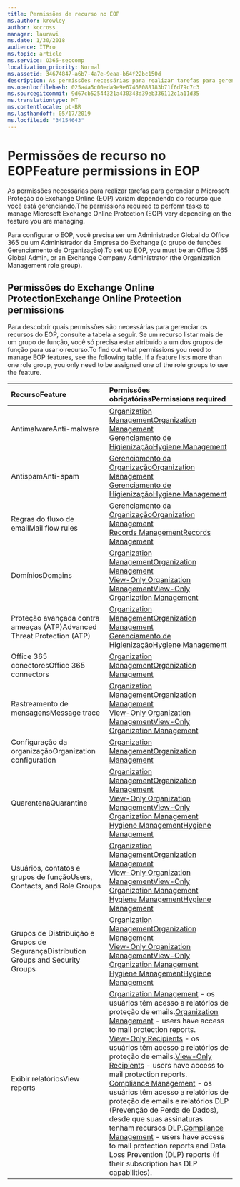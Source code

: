 ```yaml
---
title: Permissões de recurso no EOP
ms.author: krowley
author: kccross
manager: laurawi
ms.date: 1/30/2018
audience: ITPro
ms.topic: article
ms.service: O365-seccomp
localization_priority: Normal
ms.assetid: 34674847-a6b7-4a7e-9eaa-b64f22bc150d
description: As permissões necessárias para realizar tarefas para gerenciar o Microsoft Proteção do Exchange Online (EOP) variam dependendo do recurso que você está gerenciando.
ms.openlocfilehash: 025a4a5c00eda9e9e67468088183b71f6d79c7c3
ms.sourcegitcommit: 9d67cb52544321a430343d39eb336112c1a11d35
ms.translationtype: MT
ms.contentlocale: pt-BR
ms.lasthandoff: 05/17/2019
ms.locfileid: "34154643"
---
```

# <a name="feature-permissions-in-eop"></a><span data-ttu-id="b2818-103">Permissões de recurso no EOP</span><span class="sxs-lookup"><span data-stu-id="b2818-103">Feature permissions in EOP</span></span>

<span data-ttu-id="b2818-104">As permissões necessárias para realizar tarefas para gerenciar o Microsoft Proteção do Exchange Online (EOP) variam dependendo do recurso que você está gerenciando.</span><span class="sxs-lookup"><span data-stu-id="b2818-104">The permissions required to perform tasks to manage Microsoft Exchange Online Protection (EOP) vary depending on the feature you are managing.</span></span> 
  
<span data-ttu-id="b2818-105">Para configurar o EOP, você precisa ser um Administrador Global do Office 365 ou um Administrador da Empresa do Exchange (o grupo de funções Gerenciamento de Organização).</span><span class="sxs-lookup"><span data-stu-id="b2818-105">To set up EOP, you must be an Office 365 Global Admin, or an Exchange Company Administrator (the Organization Management role group).</span></span>
  
## <a name="exchange-online-protection-permissions"></a><span data-ttu-id="b2818-106">Permissões do Exchange Online Protection</span><span class="sxs-lookup"><span data-stu-id="b2818-106">Exchange Online Protection permissions</span></span>

<span data-ttu-id="b2818-p101">Para descobrir quais permissões são necessárias para gerenciar os recursos do EOP, consulte a tabela a seguir. Se um recurso listar mais de um grupo de função, você só precisa estar atribuído a um dos grupos de função para usar o recurso.</span><span class="sxs-lookup"><span data-stu-id="b2818-p101">To find out what permissions you need to manage EOP features, see the following table. If a feature lists more than one role group, you only need to be assigned one of the role groups to use the feature.</span></span>
  
|<span data-ttu-id="b2818-109">**Recurso**</span><span class="sxs-lookup"><span data-stu-id="b2818-109">**Feature**</span></span>|<span data-ttu-id="b2818-110">**Permissões obrigatórias**</span><span class="sxs-lookup"><span data-stu-id="b2818-110">**Permissions required**</span></span>|
|:-----|:-----|
|<span data-ttu-id="b2818-111">Antimalware</span><span class="sxs-lookup"><span data-stu-id="b2818-111">Anti-malware</span></span>  <br/> |[<span data-ttu-id="b2818-112">Organization Management</span><span class="sxs-lookup"><span data-stu-id="b2818-112">Organization Management</span></span>](http://technet.microsoft.com/library/0bfd21c1-86ac-4369-86b7-aeba386741c8.aspx) <br/> [<span data-ttu-id="b2818-113">Gerenciamento de Higienização</span><span class="sxs-lookup"><span data-stu-id="b2818-113">Hygiene Management</span></span>](http://technet.microsoft.com/library/fc0a9ec2-9c3d-42f6-8442-8603fb29d464.aspx) <br/> |
|<span data-ttu-id="b2818-114">Antispam</span><span class="sxs-lookup"><span data-stu-id="b2818-114">Anti-spam</span></span>  <br/> |[<span data-ttu-id="b2818-115">Gerenciamento da Organização</span><span class="sxs-lookup"><span data-stu-id="b2818-115">Organization Management</span></span>](http://technet.microsoft.com/library/0bfd21c1-86ac-4369-86b7-aeba386741c8.aspx) <br/> [<span data-ttu-id="b2818-116">Gerenciamento de Higienização</span><span class="sxs-lookup"><span data-stu-id="b2818-116">Hygiene Management</span></span>](http://technet.microsoft.com/library/fc0a9ec2-9c3d-42f6-8442-8603fb29d464.aspx) <br/> |
|<span data-ttu-id="b2818-117">Regras do fluxo de email</span><span class="sxs-lookup"><span data-stu-id="b2818-117">Mail flow rules</span></span>  <br/> |[<span data-ttu-id="b2818-118">Gerenciamento da Organização</span><span class="sxs-lookup"><span data-stu-id="b2818-118">Organization Management</span></span>](http://technet.microsoft.com/library/0bfd21c1-86ac-4369-86b7-aeba386741c8.aspx) <br/> [<span data-ttu-id="b2818-119">Records Management</span><span class="sxs-lookup"><span data-stu-id="b2818-119">Records Management</span></span>](http://technet.microsoft.com/library/0e0c95ce-6109-4591-b86d-c6cfd44d21f5.aspx) <br/> |
|<span data-ttu-id="b2818-120">Domínios</span><span class="sxs-lookup"><span data-stu-id="b2818-120">Domains</span></span>  <br/> |[<span data-ttu-id="b2818-121">Organization Management</span><span class="sxs-lookup"><span data-stu-id="b2818-121">Organization Management</span></span>](http://technet.microsoft.com/library/0bfd21c1-86ac-4369-86b7-aeba386741c8.aspx) <br/> [<span data-ttu-id="b2818-122">View-Only Organization Management</span><span class="sxs-lookup"><span data-stu-id="b2818-122">View-Only Organization Management</span></span>](http://technet.microsoft.com/library/c514c6d0-0157-4c52-9ec6-441d9a30f3df.aspx) <br/> |
|<span data-ttu-id="b2818-123">Proteção avançada contra ameaças (ATP)</span><span class="sxs-lookup"><span data-stu-id="b2818-123">Advanced Threat Protection (ATP)</span></span>  <br/> |[<span data-ttu-id="b2818-124">Organization Management</span><span class="sxs-lookup"><span data-stu-id="b2818-124">Organization Management</span></span>](http://technet.microsoft.com/library/0bfd21c1-86ac-4369-86b7-aeba386741c8.aspx) <br/> [<span data-ttu-id="b2818-125">Gerenciamento de Higienização</span><span class="sxs-lookup"><span data-stu-id="b2818-125">Hygiene Management</span></span>](http://technet.microsoft.com/library/fc0a9ec2-9c3d-42f6-8442-8603fb29d464.aspx) <br/> |
|<span data-ttu-id="b2818-126">Office 365 conectores</span><span class="sxs-lookup"><span data-stu-id="b2818-126">Office 365 connectors</span></span>  <br/> |[<span data-ttu-id="b2818-127">Organization Management</span><span class="sxs-lookup"><span data-stu-id="b2818-127">Organization Management</span></span>](http://technet.microsoft.com/library/0bfd21c1-86ac-4369-86b7-aeba386741c8.aspx) <br/> |
|<span data-ttu-id="b2818-128">Rastreamento de mensagens</span><span class="sxs-lookup"><span data-stu-id="b2818-128">Message trace</span></span>  <br/> |[<span data-ttu-id="b2818-129">Organization Management</span><span class="sxs-lookup"><span data-stu-id="b2818-129">Organization Management</span></span>](http://technet.microsoft.com/library/0bfd21c1-86ac-4369-86b7-aeba386741c8.aspx) <br/> [<span data-ttu-id="b2818-130">View-Only Organization Management</span><span class="sxs-lookup"><span data-stu-id="b2818-130">View-Only Organization Management</span></span>](http://technet.microsoft.com/library/c514c6d0-0157-4c52-9ec6-441d9a30f3df.aspx) <br/> |
|<span data-ttu-id="b2818-131">Configuração da organização</span><span class="sxs-lookup"><span data-stu-id="b2818-131">Organization configuration</span></span>  <br/> |[<span data-ttu-id="b2818-132">Organization Management</span><span class="sxs-lookup"><span data-stu-id="b2818-132">Organization Management</span></span>](http://technet.microsoft.com/library/0bfd21c1-86ac-4369-86b7-aeba386741c8.aspx) <br/> |
|<span data-ttu-id="b2818-133">Quarentena</span><span class="sxs-lookup"><span data-stu-id="b2818-133">Quarantine</span></span>  <br/> |[<span data-ttu-id="b2818-134">Organization Management</span><span class="sxs-lookup"><span data-stu-id="b2818-134">Organization Management</span></span>](http://technet.microsoft.com/library/0bfd21c1-86ac-4369-86b7-aeba386741c8.aspx) <br/> [<span data-ttu-id="b2818-135">View-Only Organization Management</span><span class="sxs-lookup"><span data-stu-id="b2818-135">View-Only Organization Management</span></span>](http://technet.microsoft.com/library/c514c6d0-0157-4c52-9ec6-441d9a30f3df.aspx) <br/> [<span data-ttu-id="b2818-136">Hygiene Management</span><span class="sxs-lookup"><span data-stu-id="b2818-136">Hygiene Management</span></span>](http://technet.microsoft.com/library/fc0a9ec2-9c3d-42f6-8442-8603fb29d464.aspx) <br/> |
|<span data-ttu-id="b2818-137">Usuários, contatos e grupos de função</span><span class="sxs-lookup"><span data-stu-id="b2818-137">Users, Contacts, and Role Groups</span></span>  <br/> |[<span data-ttu-id="b2818-138">Organization Management</span><span class="sxs-lookup"><span data-stu-id="b2818-138">Organization Management</span></span>](http://technet.microsoft.com/library/0bfd21c1-86ac-4369-86b7-aeba386741c8.aspx) <br/> [<span data-ttu-id="b2818-139">View-Only Organization Management</span><span class="sxs-lookup"><span data-stu-id="b2818-139">View-Only Organization Management</span></span>](http://technet.microsoft.com/library/c514c6d0-0157-4c52-9ec6-441d9a30f3df.aspx) <br/> [<span data-ttu-id="b2818-140">Hygiene Management</span><span class="sxs-lookup"><span data-stu-id="b2818-140">Hygiene Management</span></span>](http://technet.microsoft.com/library/fc0a9ec2-9c3d-42f6-8442-8603fb29d464.aspx) <br/> |
|<span data-ttu-id="b2818-141">Grupos de Distribuição e Grupos de Segurança</span><span class="sxs-lookup"><span data-stu-id="b2818-141">Distribution Groups and Security Groups</span></span>  <br/> |[<span data-ttu-id="b2818-142">Organization Management</span><span class="sxs-lookup"><span data-stu-id="b2818-142">Organization Management</span></span>](http://technet.microsoft.com/library/0bfd21c1-86ac-4369-86b7-aeba386741c8.aspx) <br/> [<span data-ttu-id="b2818-143">View-Only Organization Management</span><span class="sxs-lookup"><span data-stu-id="b2818-143">View-Only Organization Management</span></span>](http://technet.microsoft.com/library/c514c6d0-0157-4c52-9ec6-441d9a30f3df.aspx) <br/> [<span data-ttu-id="b2818-144">Hygiene Management</span><span class="sxs-lookup"><span data-stu-id="b2818-144">Hygiene Management</span></span>](http://technet.microsoft.com/library/fc0a9ec2-9c3d-42f6-8442-8603fb29d464.aspx) <br/> |
|<span data-ttu-id="b2818-145">Exibir relatórios</span><span class="sxs-lookup"><span data-stu-id="b2818-145">View reports</span></span>  <br/> |<span data-ttu-id="b2818-146">[Organization Management](http://technet.microsoft.com/library/0bfd21c1-86ac-4369-86b7-aeba386741c8.aspx) - os usuários têm acesso a relatórios de proteção de emails.</span><span class="sxs-lookup"><span data-stu-id="b2818-146">[Organization Management](http://technet.microsoft.com/library/0bfd21c1-86ac-4369-86b7-aeba386741c8.aspx) - users have access to mail protection reports.</span></span>  <br/> <span data-ttu-id="b2818-147">[View-Only Recipients](http://technet.microsoft.com/library/37e66b92-81d3-412f-b7a9-e1bb8cbeb468.aspx) - os usuários têm acesso a relatórios de proteção de emails.</span><span class="sxs-lookup"><span data-stu-id="b2818-147">[View-Only Recipients](http://technet.microsoft.com/library/37e66b92-81d3-412f-b7a9-e1bb8cbeb468.aspx) - users have access to mail protection reports.</span></span>  <br/> <span data-ttu-id="b2818-148">[Compliance Management](http://technet.microsoft.com/library/b91b23a4-e9c7-4bd0-9ee3-ec5cb498da15.aspx) - os usuários têm acesso a relatórios de proteção de emails e relatórios DLP (Prevenção de Perda de Dados), desde que suas assinaturas tenham recursos DLP.</span><span class="sxs-lookup"><span data-stu-id="b2818-148">[Compliance Management](http://technet.microsoft.com/library/b91b23a4-e9c7-4bd0-9ee3-ec5cb498da15.aspx) - users have access to mail protection reports and Data Loss Prevention (DLP) reports (if their subscription has DLP capabilities).</span></span>  <br/> |
   


